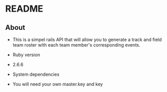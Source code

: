 # README

## About
- This is a simpel rails API that will allow you to generate a track and field team roster with each team member's corresponding events.

* Ruby version
- 2.6.6

* System dependencies
- You will need your own master.key and key

